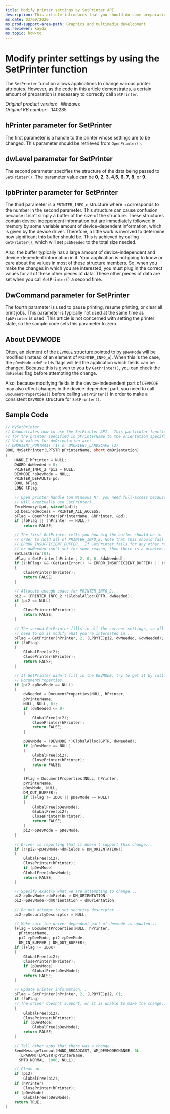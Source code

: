 ```yaml
---
title: Modify printer settings by SetPrinter API
description: This article introduces that you should do some preparations to properly call SetPrinter API.
ms.date: 03/09/2020
ms.prod-support-area-path: Graphics and multimedia development
ms.reviewer: kayda
ms.topic: how-to
---
```

# Modify printer settings by using the SetPrinter function

The `SetPrinter` function allows applications to change various printer attributes. However, as the code in this article demonstrates, a certain amount of preparation is necessary to correctly call `SetPrinter`.

_Original product version:_ &nbsp; Windows  
_Original KB number:_ &nbsp; 140285

## hPrinter parameter for SetPrinter

The first parameter is a handle to the printer whose settings are to be changed. This parameter should be retrieved from `OpenPrinter()`.

## dwLevel parameter for SetPrinter

The second parameter specifies the structure of the data being passed to `SetPrinter()`. The parameter value can be **0**, **2**, **3**, **4**,**5**, **6**, **7**, **8**, or **9**.

## lpbPrinter parameter for SetPrinter

The third parameter is a `PRINTER_INFO_n` structure where `n` corresponds to the number in the second parameter. This structure can cause confusion because it isn't simply a buffer of the size of the structure. These structures contain device-independent information but are immediately followed in memory by some variable amount of device-dependent information, which is given by the device driver. Therefore, a little work is involved to determine how significant this buffer should be. This is achieved by calling `GetPrinter()`, which will set `pcbNeeded` to the total size needed.

Also, the buffer typically has a large amount of device-independent and device-dependent information in it. Your application is not going to know or care about the values in most of these structure members. So, when you make the changes in which you are interested, you must plug in the correct values for all of these other pieces of data. These other pieces of data are set when you call `GetPrinter()` a second time.

## DwCommand parameter for SetPrinter

The fourth parameter is used to pause printing, resume printing, or clear all print jobs. This parameter is typically not used at the same time as `lpbPrinter` is used. This article is not concerned with setting the printer state, so the sample code sets this parameter to zero.

## About DEVMODE

Often, an element of the `DEVMODE` structure pointed to by `pDevMode` will be modified (instead of an element of `PRINTER_INFO_n`). When this is the case, the `pDevMode->dmFields` flags will tell the application which fields can be changed. Because this is given to you by `GetPrinter()`, you can check the `dmFields` flag before attempting the change.

Also, because modifying fields in the device-independent part of `DEVMODE` may also effect changes in the device-dependent part, you need to call `DocumentProperties()` before calling `SetPrinter()` in order to make a consistent `DEVMODE` structure for `SetPrinter()`.

## Sample Code

```cpp
// MySetPrinter
// Demonstrates how to use the SetPrinter API.  This particular function changes the orientation
// for the printer specified in pPrinterName to the orientation specified in dmOrientation.
// Valid values for dmOrientation are:
// DMORIENT_PORTRAIT (1) or DMORIENT_LANDSCAPE (2)
BOOL MySetPrinter(LPTSTR pPrinterName, short dmOrientation)
{
    HANDLE hPrinter = NULL;
    DWORD dwNeeded = 0;
    PRINTER_INFO_2 *pi2 = NULL;
    DEVMODE *pDevMode = NULL;
    PRINTER_DEFAULTS pd;
    BOOL bFlag;
    LONG lFlag;

    // Open printer handle (on Windows NT, you need full-access because you
    // will eventually use SetPrinter)...
    ZeroMemory(&pd, sizeof(pd));
    pd.DesiredAccess = PRINTER_ALL_ACCESS;
    bFlag = OpenPrinter(pPrinterName, &hPrinter, &pd);
    if (!bFlag || (hPrinter == NULL))
        return FALSE;

    // The first GetPrinter tells you how big the buffer should be in
    // order to hold all of PRINTER_INFO_2. Note that this should fail with
    // ERROR_INSUFFICIENT_BUFFER.  If GetPrinter fails for any other reason
    // or dwNeeded isn't set for some reason, then there is a problem...
    SetLastError(0);
    bFlag = GetPrinter(hPrinter, 2, 0, 0, &dwNeeded);
    if ((!bFlag) && (GetLastError() != ERROR_INSUFFICIENT_BUFFER) || (dwNeeded == 0))
    {
        ClosePrinter(hPrinter);
        return FALSE;
    }

    // Allocate enough space for PRINTER_INFO_2...
    pi2 = (PRINTER_INFO_2 *)GlobalAlloc(GPTR, dwNeeded);
    if (pi2 == NULL)
    {
        ClosePrinter(hPrinter);
        return FALSE;
    }

    // The second GetPrinter fills in all the current settings, so all you
    // need to do is modify what you're interested in...
    bFlag = GetPrinter(hPrinter, 2, (LPBYTE)pi2, dwNeeded, &dwNeeded);
    if (!bFlag)
    {
        GlobalFree(pi2);
        ClosePrinter(hPrinter);
        return FALSE;
    }

    // If GetPrinter didn't fill in the DEVMODE, try to get it by calling
    // DocumentProperties...
    if (pi2->pDevMode == NULL)
    {
        dwNeeded = DocumentProperties(NULL, hPrinter,
        pPrinterName,
        NULL, NULL, 0);
        if (dwNeeded <= 0)
        {
            GlobalFree(pi2);
            ClosePrinter(hPrinter);
            return FALSE;
        }

        pDevMode = (DEVMODE *)GlobalAlloc(GPTR, dwNeeded);
        if (pDevMode == NULL)
        {
            GlobalFree(pi2);
            ClosePrinter(hPrinter);
            return FALSE;
        }

        lFlag = DocumentProperties(NULL, hPrinter,
        pPrinterName,
        pDevMode, NULL,
        DM_OUT_BUFFER);
        if (lFlag != IDOK || pDevMode == NULL)
        {
            GlobalFree(pDevMode);
            GlobalFree(pi2);
            ClosePrinter(hPrinter);
            return FALSE;
        }
        pi2->pDevMode = pDevMode;
    }

    // Driver is reporting that it doesn't support this change...
    if (!(pi2->pDevMode->dmFields & DM_ORIENTATION))
    {
        GlobalFree(pi2);
        ClosePrinter(hPrinter);
        if (pDevMode)
        GlobalFree(pDevMode);
        return FALSE;
    }

    // Specify exactly what we are attempting to change...
    pi2->pDevMode->dmFields = DM_ORIENTATION;
    pi2->pDevMode->dmOrientation = dmOrientation;

    // Do not attempt to set security descriptor...
    pi2->pSecurityDescriptor = NULL;

    // Make sure the driver-dependent part of devmode is updated...
    lFlag = DocumentProperties(NULL, hPrinter,
      pPrinterName,
      pi2->pDevMode, pi2->pDevMode,
      DM_IN_BUFFER | DM_OUT_BUFFER);
    if (lFlag != IDOK)
    {
        GlobalFree(pi2);
        ClosePrinter(hPrinter);
        if (pDevMode)
            GlobalFree(pDevMode);
        return FALSE;
    }

    // Update printer information...
    bFlag = SetPrinter(hPrinter, 2, (LPBYTE)pi2, 0);
    if (!bFlag)
    // The driver doesn't support, or it is unable to make the change...
    {
        GlobalFree(pi2);
        ClosePrinter(hPrinter);
        if (pDevMode)
            GlobalFree(pDevMode);
        return FALSE;
    }

    // Tell other apps that there was a change...
    SendMessageTimeout(HWND_BROADCAST, WM_DEVMODECHANGE, 0L,
      (LPARAM)(LPCSTR)pPrinterName,
      SMTO_NORMAL, 1000, NULL);

    // Clean up...
    if (pi2)
        GlobalFree(pi2);
    if (hPrinter)
        ClosePrinter(hPrinter);
    if (pDevMode)
        GlobalFree(pDevMode);
    return TRUE;
}
```
